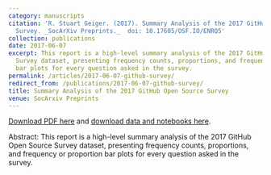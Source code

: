 ```yaml
---
category: manuscripts
citation: 'R. Stuart Geiger. (2017). Summary Analysis of the 2017 GitHub Open Source
  Survey. _SocArXiv Preprints._  doi: 10.17605/OSF.IO/ENRQ5'
collection: publications
date: 2017-06-07
excerpt: This report is a high-level summary analysis of the 2017 GitHub Open Source
  Survey dataset, presenting frequency counts, proportions, and frequency or proportion
  bar plots for every question asked in the survey.
permalink: /articles/2017-06-07-github-survey/
redirect_from: /publications/2017-06-07-github-survey/
title: Summary Analysis of the 2017 GitHub Open Source Survey
venue: SocArxiv Preprints
---
```


<a href='https://osf.io/preprints/socarxiv/qps53/download'>Download PDF here</a> and <a href="http://doi.org/10.17605/OSF.IO/ENRQ5">download data and notebooks here</a>.

Abstract: This report is a high-level summary analysis of the 2017 GitHub Open Source Survey dataset, presenting frequency counts, proportions, and frequency or proportion bar plots for every question asked in the survey.